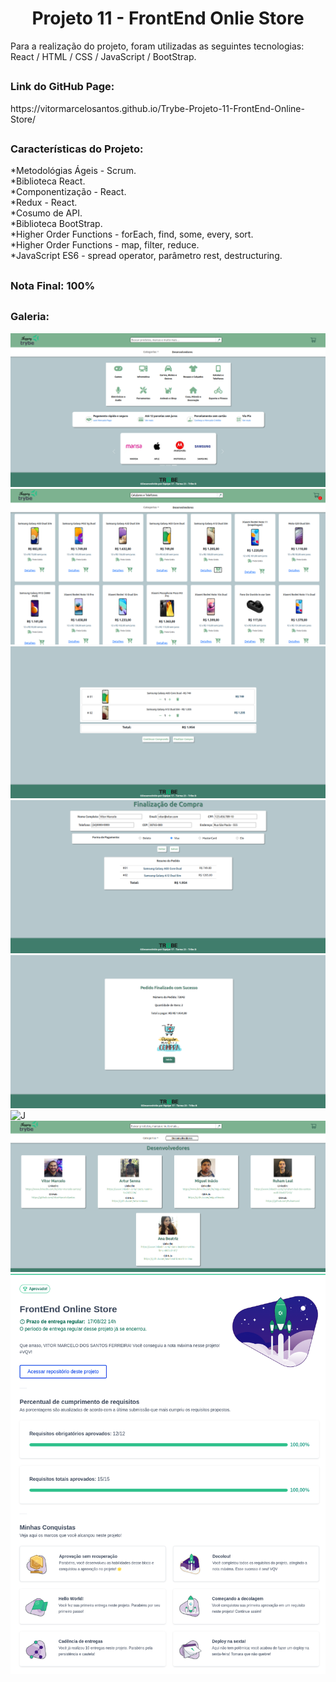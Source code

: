 <h1 align="center">Projeto 11 - FrontEnd Onlie Store</h1>

<div>
  Para a realização do projeto, foram utilizadas as seguintes tecnologias:  React / HTML / CSS / JavaScript / BootStrap.
</div>

##

<div>
  <h3>Link do GitHub Page:</h3> https://vitormarcelosantos.github.io/Trybe-Projeto-11-FrontEnd-Online-Store/
</div>

##

<div>
  <h3>Características do Projeto:</h3>
  *Metodológias Ágeis - Scrum.</br>
  *Biblioteca React.</br>
  *Componentização - React.</br>
  *Redux - React.</br>
  *Cosumo de API.</br>
  *Biblioteca BootStrap.</br>
  *Higher Order Functions - forEach, find, some, every, sort.</br>
  *Higher Order Functions - map, filter, reduce.</br>
  *JavaScript ES6 - spread operator, parâmetro rest, destructuring.</br>
  
</div>

##

<div>
  <h3>Nota Final: 100%</h3>
</div>

##
<h3>Galeria:</h3>
<img src="https://raw.githubusercontent.com/VitorMarceloSantos/Trybe-Projeto-11-FrontEnd-Online-Store/main/projeto-1.png" title="Projeto - 11" alt="J"/><br/>
<img src="https://raw.githubusercontent.com/VitorMarceloSantos/Trybe-Projeto-11-FrontEnd-Online-Store/main/projeto-2.png" title="Projeto - 11" alt="J"/><br/>
<img src="https://raw.githubusercontent.com/VitorMarceloSantos/Trybe-Projeto-11-FrontEnd-Online-Store/main/projeto-3.png" title="Projeto - 11" alt="J"/><br/>
<img src="https://raw.githubusercontent.com/VitorMarceloSantos/Trybe-Projeto-11-FrontEnd-Online-Store/main/projeto-4.png" title="Projeto - 11" alt="J"/><br/>
<img src="https://raw.githubusercontent.com/VitorMarceloSantos/Trybe-Projeto-11-FrontEnd-Online-Store/main/projeto-5.png" title="Projeto - 11" alt="J"/><br/>
<img src="hhttps://raw.githubusercontent.com/VitorMarceloSantos/Trybe-Projeto-11-FrontEnd-Online-Store/main/projeto-7.png" title="Projeto - 11" alt="J"/><br/>
<img src="https://raw.githubusercontent.com/VitorMarceloSantos/Trybe-Projeto-11-FrontEnd-Online-Store/main/projeto-8.png" title="Projeto - 11" alt="J"/><br/>
<img src="https://raw.githubusercontent.com/VitorMarceloSantos/Trybe-Projeto-11-FrontEnd-Online-Store/main/projeto-6.png" title="Projeto - 11" alt="J"/><br/>

##

